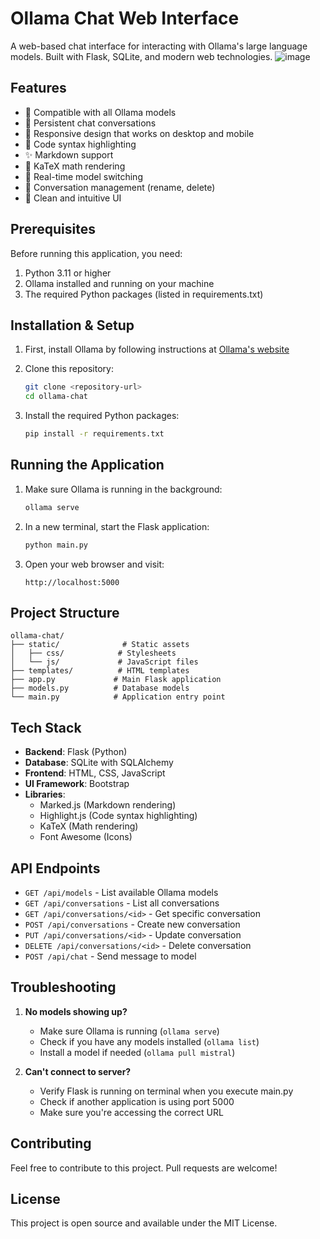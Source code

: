 
# Ollama Chat Web Interface

A web-based chat interface for interacting with Ollama's large language models. Built with Flask, SQLite, and modern web technologies.
![image](https://github.com/user-attachments/assets/1f3b8a5d-4ec4-48fe-8e11-e059ac91a2bd)
## Features

- 🤖 Compatible with all Ollama models
- 💬 Persistent chat conversations
- 📱 Responsive design that works on desktop and mobile
- 🎨 Code syntax highlighting
- ✨ Markdown support
- 🧮 KaTeX math rendering
- 🔄 Real-time model switching
- 📝 Conversation management (rename, delete)
- 🎯 Clean and intuitive UI

## Prerequisites

Before running this application, you need:

1. Python 3.11 or higher
2. Ollama installed and running on your machine
3. The required Python packages (listed in requirements.txt)

## Installation & Setup

1. First, install Ollama by following instructions at [Ollama's website](https://ollama.ai)

2. Clone this repository:
   ```bash
   git clone <repository-url>
   cd ollama-chat
   ```

3. Install the required Python packages:
   ```bash
   pip install -r requirements.txt
   ```

## Running the Application

1. Make sure Ollama is running in the background:
   ```bash
   ollama serve
   ```

2. In a new terminal, start the Flask application:
   ```bash
   python main.py
   ```

3. Open your web browser and visit:
   ```
   http://localhost:5000
   ```

## Project Structure

```
ollama-chat/
├── static/              # Static assets
│   ├── css/            # Stylesheets
│   └── js/             # JavaScript files
├── templates/          # HTML templates
├── app.py             # Main Flask application
├── models.py          # Database models
└── main.py            # Application entry point
```

## Tech Stack

- **Backend**: Flask (Python)
- **Database**: SQLite with SQLAlchemy
- **Frontend**: HTML, CSS, JavaScript
- **UI Framework**: Bootstrap
- **Libraries**:
  - Marked.js (Markdown rendering)
  - Highlight.js (Code syntax highlighting)
  - KaTeX (Math rendering)
  - Font Awesome (Icons)

## API Endpoints

- `GET /api/models` - List available Ollama models
- `GET /api/conversations` - List all conversations
- `GET /api/conversations/<id>` - Get specific conversation
- `POST /api/conversations` - Create new conversation
- `PUT /api/conversations/<id>` - Update conversation
- `DELETE /api/conversations/<id>` - Delete conversation
- `POST /api/chat` - Send message to model

## Troubleshooting

1. **No models showing up?**
   - Make sure Ollama is running (`ollama serve`)
   - Check if you have any models installed (`ollama list`)
   - Install a model if needed (`ollama pull mistral`)

2. **Can't connect to server?**
   - Verify Flask is running on terminal when you execute main.py
   - Check if another application is using port 5000
   - Make sure you're accessing the correct URL

## Contributing

Feel free to contribute to this project. Pull requests are welcome!

## License

This project is open source and available under the MIT License.
